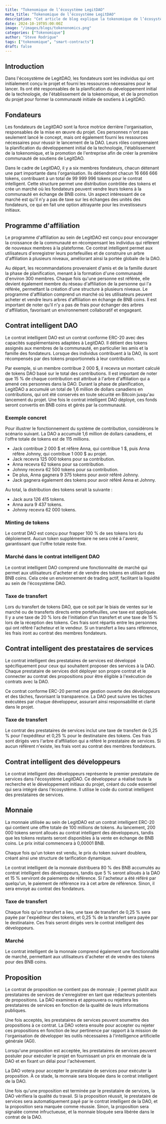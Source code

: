 ```yaml
---
title: "Tokenomique de l’écosystème LegitDAO"
meta_title: "Tokenomique de l’écosystème LegitDAO"
description: "Cet article de blog explique la tokenomique de l’écosystème LegitDAO."
date: 2024-10-19T05:00:00Z
image: "/images/blogs/tokenonomics.png"
categories: ["Tokenomique"]
author: "Steve Rodrigue"
tags: ["tokenomique", "smart-contracts"]
draft: false
---
```

## Introduction
Dans l'écosystème de LegitDAO, les fondateurs sont les individus qui ont initialement conçu le projet et fourni les ressources nécessaires pour le lancer. Ils ont été responsables de la planification du développement initial de la technologie, de l'établissement de la tokenomique, et de la promotion du projet pour former la communauté initiale de soutiens à LegitDAO.

## Fondateurs
Les fondateurs de LegitDAO sont la force motrice derrière l'organisation, responsables de la mise en œuvre du projet. Ces personnes n'ont pas seulement lancé le concept, mais ont également fourni les ressources nécessaires pour réussir le lancement de la DAO. Leurs rôles comprenaient la planification du développement initial de la technologie, l'établissement de la tokenomique, et la promotion de l'entreprise afin de créer la première communauté de soutiens de LegitDAO.

Dans le cadre de LegitDAO, il y a six membres fondateurs, chacun détenant une part importante dans l'organisation. Ils détiendront chacun 16 666 666 tokens, contribuant à un total de 99 999 996 tokens pour le contrat intelligent. Cette structure permet une distribution contrôlée des tokens et crée un marché où les fondateurs peuvent vendre leurs tokens à la communauté en échange de BNB coins. Un aspect intéressant de ce marché est qu'il n'y a pas de taxe sur les échanges des unités des fondateurs, ce qui en fait une option attrayante pour les investisseurs initiaux.

## Programme d'affiliation
Le programme d'affiliation au sein de LegitDAO est conçu pour encourager la croissance de la communauté en récompensant les individus qui réfèrent de nouveaux membres à la plateforme. Ce contrat intelligent permet aux utilisateurs d'enregistrer leurs portefeuilles et de construire un arbre d'affiliation à plusieurs niveaux, améliorant ainsi la portée globale de la DAO.

Au départ, les recommandations provenaient d'amis et de la famille durant la phase de planification, menant à la formation d'une communauté d'environ 300 membres. Chaque fois qu'une personne est référée, elle devient également membre du réseau d'affiliation de la personne qui l'a référée, permettant la création d'une structure à plusieurs niveaux. Le programme d'affiliation comprend un marché où les utilisateurs peuvent acheter et vendre leurs arbres d'affiliation en échange de BNB coins. Il est important de noter qu'il n'y a pas de frais pour échanger des arbres d'affiliation, favorisant un environnement collaboratif et engageant.

## Contrat intelligent DAO
Le contrat intelligent DAO est un contrat conforme ERC-20 avec des capacités supplémentaires adaptées à LegitDAO. Il détient des tokens assignés aux membres de la communauté, en particulier les amis et la famille des fondateurs. Lorsque des individus contribuent à la DAO, ils sont récompensés par des tokens proportionnels à leur contribution.

Par exemple, si un membre contribue 2 000 $, il recevra un montant calculé de tokens DAO basé sur le total des contributions. Il est important de noter que 15 % de chaque contribution est attribué à l'arbre d'affiliation qui a amené ces personnes dans la DAO. Durant la phase de planification, LegitDAO a accumulé un total de 1,6 million de dollars canadiens en contributions, qui ont été conservés en toute sécurité en Bitcoin jusqu'au lancement du projet. Une fois le contrat intelligent DAO déployé, ces fonds seront convertis en BNB coins et gérés par la communauté.

### Exemple concret
Pour illustrer le fonctionnement du système de contribution, considérons le scénario suivant. La DAO a accumulé 1,6 million de dollars canadiens, et l'offre totale de tokens est de 115 millions.

- Jack contribue 2 000 $ et réfère Anna, qui contribue 1 $, puis Anna réfère Johnny, qui contribue 1 000 $ au projet.
- Jack recevra 125 000 tokens pour sa contribution.
- Anna recevra 62 tokens pour sa contribution.
- Johnny recevra 62 500 tokens pour sa contribution.
- De plus, Anna gagnera 9 375 tokens pour avoir référé Johnny.
- Jack gagnera également des tokens pour avoir référé Anna et Johnny.

Au total, la distribution des tokens serait la suivante :
- Jack aura 126 415 tokens.
- Anna aura 9 437 tokens.
- Johnny recevra 62 000 tokens.

### Minting de tokens
Le contrat DAO est conçu pour frapper 100 % de ses tokens lors du déploiement. Aucun token supplémentaire ne sera créé à l'avenir, garantissant que l'offre totale reste fixe.

### Marché dans le contrat intelligent DAO
Le contrat intelligent DAO comprend une fonctionnalité de marché qui permet aux utilisateurs d'acheter et de vendre des tokens en utilisant des BNB coins. Cela crée un environnement de trading actif, facilitant la liquidité au sein de l'écosystème DAO.

### Taxe de transfert
Lors du transfert de tokens DAO, que ce soit par le biais de ventes sur le marché ou de transferts directs entre portefeuilles, une taxe est appliquée. Il y a une taxe de 20 % lors de l'initiation d'un transfert et une taxe de 15 % lors de la réception des tokens. Ces frais sont répartis entre les personnes qui ont référé l'acheteur et le vendeur. Si un transfert a lieu sans référence, les frais iront au contrat des membres fondateurs.

## Contrat intelligent des prestataires de services
Le contrat intelligent des prestataires de services est développé spécifiquement pour ceux qui souhaitent proposer des services à la DAO. Chaque prestataire de services doit déployer son propre contrat et le connecter au contrat des propositions pour être éligible à l'exécution de contrats avec la DAO.

Ce contrat conforme ERC-20 permet une gestion ouverte des développeurs et des tâches, favorisant la transparence. La DAO peut suivre les tâches exécutées par chaque développeur, assurant ainsi responsabilité et clarté dans le projet.

### Taxe de transfert
Le contrat des prestataires de services inclut une taxe de transfert de 0,25 % pour l'expéditeur et 0,25 % pour le destinataire des tokens. Ces frais sont dirigés vers l'arbre d'affiliation qui a référé le prestataire de services. Si aucun référent n'existe, les frais vont au contrat des membres fondateurs.

## Contrat intelligent des développeurs
Le contrat intelligent des développeurs représente le premier prestataire de services dans l'écosystème LegitDAO. Ce développeur a réalisé toute la recherche et le développement initiaux du projet, créant du code essentiel qui sera intégré dans l'écosystème. Il utilise le code du contrat intelligent des prestataires de services.

## Monnaie
La monnaie utilisée au sein de LegitDAO est un contrat intelligent ERC-20 qui contient une offre totale de 100 millions de tokens. Au lancement, 200 000 tokens seront alloués au contrat intelligent des développeurs, tandis que les tokens restants seront disponibles à la vente en échange de BNB coins. Le prix initial commencera à 0,00001 BNB.

Chaque fois qu'un token est vendu, le prix du token suivant doublera, créant ainsi une structure de tarification dynamique.

Le contrat intelligent de la monnaie distribuera 80 % des BNB accumulés au contrat intelligent des développeurs, tandis que 5 % seront alloués à la DAO et 15 % serviront de paiements de référence. Si l'acheteur a été référé par quelqu'un, le paiement de référence ira à cet arbre de référence. Sinon, il sera envoyé au contrat des fondateurs.

### Taxe de transfert
Chaque fois qu'un transfert a lieu, une taxe de transfert de 0,25 % sera payée par l'expéditeur des tokens, et 0,25 % de la transfert sera payée par le destinataire. Ces frais seront dirigés vers le contrat intelligent des développeurs.

### Marché
Le contrat intelligent de la monnaie comprend également une fonctionnalité de marché, permettant aux utilisateurs d'acheter et de vendre des tokens pour des BNB coins.

## Proposition
Le contrat de proposition ne contient pas de monnaie ; il permet plutôt aux prestataires de services de s'enregistrer en tant que rédacteurs potentiels de propositions. La DAO examinera et approuvera ou rejettera les prestataires de services en fonction de la qualité de leurs informations publiques.

Une fois acceptés, les prestataires de services peuvent soumettre des propositions à ce contrat. La DAO votera ensuite pour accepter ou rejeter ces propositions en fonction de leur pertinence par rapport à la mission de l'organisation de développer les outils nécessaires à l'intelligence artificielle générale (AGI).

Lorsqu'une proposition est acceptée, les prestataires de services peuvent postuler pour exécuter le projet en fournissant un prix en monnaie de la DAO et en fixant un délai pour l'achèvement.

La DAO votera pour accepter le prestataire de services pour exécuter la proposition. À ce stade, la monnaie sera bloquée dans le contrat intelligent de la DAO.

Une fois qu'une proposition est terminée par le prestataire de services, la DAO vérifiera la qualité du travail. Si la proposition réussit, le prestataire de services sera automatiquement payé par le contrat intelligent de la DAO, et la proposition sera marquée comme réussie. Sinon, la proposition sera signalée comme infructueuse, et la monnaie bloquée sera libérée dans le contrat de la DAO.